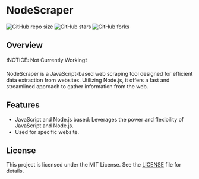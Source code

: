 # NodeScraper

![GitHub repo size](https://img.shields.io/github/repo-size/SeanLangre/nodescraper)
![GitHub stars](https://img.shields.io/github/stars/SeanLangre/nodescraper?style=social)
![GitHub forks](https://img.shields.io/github/forks/SeanLangre/nodescraper?style=social)

## Overview
❗NOTICE: Not Currently Working❗ 

NodeScraper is a JavaScript-based web scraping tool designed for efficient data extraction from websites. Utilizing Node.js, it offers a fast and streamlined approach to gather information from the web.

## Features
- JavaScript and Node.js based: Leverages the power and flexibility of JavaScript and Node.js.
- Used for specific website.

## License
This project is licensed under the MIT License. See the [LICENSE](LICENSE) file for details.
